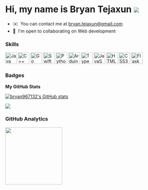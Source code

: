 Hi, my name is Bryan Tejaxun ![](https://user-images.githubusercontent.com/18350557/176309783-0785949b-9127-417c-8b55-ab5a4333674e.gif)
=======================================================================================================================================
* ✉️  You can contact me at [bryan.tejaxun@gmail.com](mailto:bryan.tejaxun@gmail.com)
* 🤝  I'm open to collaborating on Web development

### Skills


<p align="left">
<a href="https://www.oracle.com/java/" target="_blank" rel="noreferrer"><img src="https://raw.githubusercontent.com/danielcranney/readme-generator/main/public/icons/skills/java-colored.svg" width="36" height="36" alt="Java" title="Java"/></a>
<a href="https://gcc.gnu.org/" target="_blank" rel="noreferrer"><img src="https://cdn.jsdelivr.net/gh/devicons/devicon/icons/cplusplus/cplusplus-original.svg" width="36" height="36" alt="C++" title="C++"/></a>
<a href="https://go.dev/" target="_blank" rel="noreferrer"><img src="https://raw.githubusercontent.com/danielcranney/readme-generator/main/public/icons/skills/go-colored.svg" width="36" height="36" alt="Go" title="Go"/></a>
<a href="https://www.apple.com/es/swift/" target="_blank" rel="noreferrer"><img src="https://raw.githubusercontent.com/danielcranney/readme-generator/main/public/icons/skills/swift-colored.svg" width="36" height="36" alt="Swift" title="Swift"/></a>
<a href="https://www.python.org/" target="_blank" rel="noreferrer"><img src="https://raw.githubusercontent.com/danielcranney/readme-generator/main/public/icons/skills/python-colored.svg" width="36" height="36" alt="Python" title="Python"/></a>
<a href="https://www.arduino.cc/" target="_blank" rel="noreferrer"><img src="https://raw.githubusercontent.com/danielcranney/readme-generator/main/public/icons/skills/arduino-colored.svg" width="36" height="36" alt="Arduino" title="Arduino"/></a>
<a href="https://www.typescriptlang.org/" target="_blank" rel="noreferrer"><img src="https://raw.githubusercontent.com/danielcranney/readme-generator/main/public/icons/skills/typescript-colored.svg" width="36" height="36" alt="TypeScript" title="TypeScript"/></a>
<a href="https://developer.mozilla.org/en-US/docs/Web/JavaScript" target="_blank" rel="noreferrer"><img src="https://raw.githubusercontent.com/danielcranney/readme-generator/main/public/icons/skills/javascript-colored.svg" width="36" height="36" alt="JavaScript" title="JavaScript"/></a>
<a href="https://developer.mozilla.org/en-US/docs/Glossary/HTML5" target="_blank" rel="noreferrer"><img src="https://raw.githubusercontent.com/danielcranney/readme-generator/main/public/icons/skills/html5-colored.svg" width="36" height="36" alt="HTML5" title="HTML5"/></a>
<a href="https://www.w3.org/TR/CSS/#css" target="_blank" rel="noreferrer"><img src="https://raw.githubusercontent.com/danielcranney/readme-generator/main/public/icons/skills/css3-colored.svg" width="36" height="36" alt="CSS3" title="CSS3"/></a>
<a href="https://flask.palletsprojects.com/en/2.0.x/" target="_blank" rel="noreferrer"><img src="https://raw.githubusercontent.com/danielcranney/readme-generator/main/public/icons/skills/flask.svg" width="36" height="36" alt="Flask" title="Flask"/></a>
</p>

### Badges

<b>My GitHub Stats</b>

<a href="https://github.com/bryan967132">
<img src="https://github-readme-stats.vercel.app/api?username=bryan967132&show_icons=true&hide=&count_private=true&hide_border=true&theme=holi" alt="bryan967132's GitHub stats" />
</a>

<a href="http://github.com/bryan967132"><img src="https://github-readme-streak-stats.herokuapp.com/?user=bryan967132&stroke=ffffff&count_private=true&background=030314&ring=5090cb&fire=5090cb&currStreakNum=ffffff&currStreakLabel=5090cb&sideNums=ffffff&sideLabels=ffffff&dates=ffffff&hide_border=true" /></a>

### GitHub Analytics

<p>
<a href="https://github.com/bryan967132">
  <img height="180em" src="https://github-readme-stats-eight-theta.vercel.app/api/top-langs/?username=bryan967132&layout=compact&langs_count=8&hide_border=true&count_private=true&theme=dark"/>
</a>
</p>
